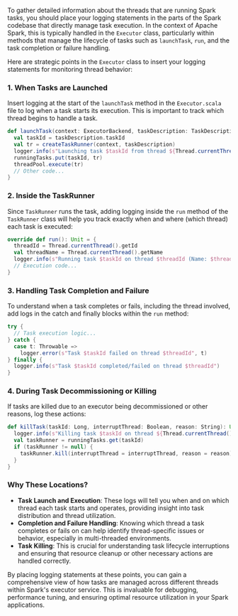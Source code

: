 To gather detailed information about the threads that are running Spark tasks, you should place your logging statements in the parts of the Spark codebase that directly manage task execution. In the context of Apache Spark, this is typically handled in the `Executor` class, particularly within methods that manage the lifecycle of tasks such as `launchTask`, `run`, and the task completion or failure handling.

Here are strategic points in the `Executor` class to insert your logging statements for monitoring thread behavior:

### 1. **When Tasks are Launched**
Insert logging at the start of the `launchTask` method in the `Executor.scala` file to log when a task starts its execution. This is important to track which thread begins to handle a task.

```scala
def launchTask(context: ExecutorBackend, taskDescription: TaskDescription): Unit = {
  val taskId = taskDescription.taskId
  val tr = createTaskRunner(context, taskDescription)
  logger.info(s"Launching task $taskId from thread ${Thread.currentThread().getId} (Name: ${Thread.currentThread().getName})")
  runningTasks.put(taskId, tr)
  threadPool.execute(tr)
  // Other code...
}
```

### 2. **Inside the TaskRunner**
Since `TaskRunner` runs the task, adding logging inside the `run` method of the `TaskRunner` class will help you track exactly when and where (which thread) each task is executed:

```scala
override def run(): Unit = {
  threadId = Thread.currentThread().getId
  val threadName = Thread.currentThread().getName
  logger.info(s"Running task $taskId on thread $threadId (Name: $threadName)")
  // Execution code...
}
```

### 3. **Handling Task Completion and Failure**
To understand when a task completes or fails, including the thread involved, add logs in the catch and finally blocks within the `run` method:

```scala
try {
  // Task execution logic...
} catch {
  case t: Throwable =>
    logger.error(s"Task $taskId failed on thread $threadId", t)
} finally {
  logger.info(s"Task $taskId completed/failed on thread $threadId")
}
```

### 4. **During Task Decommissioning or Killing**
If tasks are killed due to an executor being decommissioned or other reasons, log these actions:

```scala
def killTask(taskId: Long, interruptThread: Boolean, reason: String): Unit = {
  logger.info(s"Killing task $taskId on thread ${Thread.currentThread().getId} for reason: $reason")
  val taskRunner = runningTasks.get(taskId)
  if (taskRunner != null) {
    taskRunner.kill(interruptThread = interruptThread, reason = reason)
  }
}
```

### Why These Locations?
- **Task Launch and Execution**: These logs will tell you when and on which thread each task starts and operates, providing insight into task distribution and thread utilization.
- **Completion and Failure Handling**: Knowing which thread a task completes or fails on can help identify thread-specific issues or behavior, especially in multi-threaded environments.
- **Task Killing**: This is crucial for understanding task lifecycle interruptions and ensuring that resource cleanup or other necessary actions are handled correctly.

By placing logging statements at these points, you can gain a comprehensive view of how tasks are managed across different threads within Spark's executor service. This is invaluable for debugging, performance tuning, and ensuring optimal resource utilization in your Spark applications.
